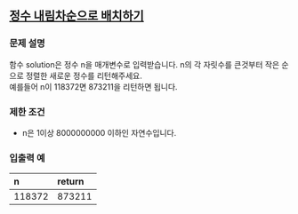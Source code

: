## [정수 내림차순으로 배치하기](https://programmers.co.kr/learn/courses/30/lessons/12933?language=javascript)
### 문제 설명
함수 solution은 정수 n을 매개변수로 입력받습니다. n의 각 자릿수를 큰것부터 작은 순으로 정렬한 새로운 정수를 리턴해주세요.<br>
예를들어 n이 118372면 873211을 리턴하면 됩니다.

### 제한 조건
- n은 1이상 8000000000 이하인 자연수입니다.

### 입출력 예

|n|return|
|:--|:--|
|118372|873211|
